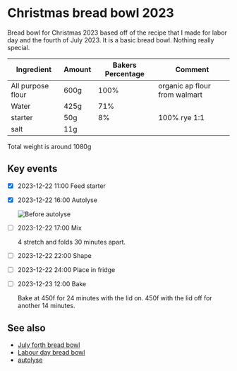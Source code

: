 # Christmas bread bowl 2023

Bread bowl for Christmas 2023 based off of the recipe that I made for labor day and the fourth of July 2023. It is a basic bread bowl. Nothing really special.

| Ingredient | Amount | Bakers Percentage | Comment |
| --- | --- | --- | --- |
| All purpose flour | 600g | 100% | organic ap flour from walmart |
| Water | 425g | 71% |  |
| starter | 50g | 8% | 100% rye 1:1 |
| salt | 11g |  |  |

Total weight is around 1080g

## Key events

- [x] 2023-12-22 11:00 Feed starter
- [x] 2023-12-22 16:00 Autolyse

  ![Before autolyse](./autolyse-before.jpg)

- [ ] 2023-12-22 17:00 Mix

  4 stretch and folds 30 minutes apart.

- [ ] 2023-12-22 22:00 Shape
- [ ] 2023-12-22 24:00 Place in fridge
- [ ] 2023-12-23 12:00 Bake

  Bake at 450f for 24 minutes with the lid on. 450f with the lid off for another 14 minutes.

## See also

- [July forth bread bowl](../299)
- [Labour day bread bowl](../293)
- [autolyse](../451)
